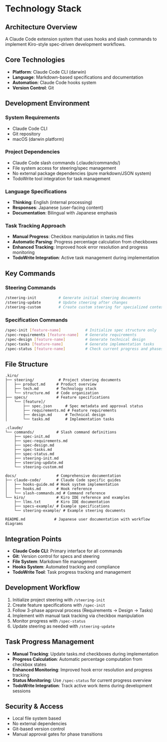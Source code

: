 # Technology Stack

## Architecture Overview
A Claude Code extension system that uses hooks and slash commands to implement Kiro-style spec-driven development workflows.

## Core Technologies
- **Platform**: Claude Code CLI (darwin)
- **Language**: Markdown-based specifications and documentation
- **Automation**: Claude Code hooks system
- **Version Control**: Git

## Development Environment

### System Requirements
- Claude Code CLI
- Git repository
- macOS (darwin platform)

### Project Dependencies
- Claude Code slash commands (.claude/commands/)
- File system access for steering/spec management
- No external package dependencies (pure markdown/JSON system)
- TodoWrite tool integration for task management

### Language Specifications
- **Thinking**: English (internal processing)
- **Responses**: Japanese (user-facing content)
- **Documentation**: Bilingual with Japanese emphasis

### Task Tracking Approach
- **Manual Progress**: Checkbox manipulation in tasks.md files
- **Automatic Parsing**: Progress percentage calculation from checkboxes
- **Enhanced Tracking**: Improved hook error resolution and progress monitoring
- **TodoWrite Integration**: Active task management during implementation

## Key Commands

### Steering Commands
```bash
/steering-init          # Generate initial steering documents
/steering-update        # Update steering after changes  
/steering-custom        # Create custom steering for specialized contexts
```

### Specification Commands
```bash
/spec-init [feature-name]           # Initialize spec structure only
/spec-requirements [feature-name]   # Generate requirements
/spec-design [feature-name]         # Generate technical design
/spec-tasks [feature-name]          # Generate implementation tasks
/spec-status [feature-name]         # Check current progress and phases
```

## File Structure
```
.kiro/
├── steering/           # Project steering documents
│   ├── product.md     # Product overview
│   ├── tech.md        # Technology stack
│   └── structure.md   # Code organization
├── specs/             # Feature specifications
│   └── [feature]/
│       ├── spec.json      # Spec metadata and approval status
│       ├── requirements.md # Feature requirements
│       ├── design.md      # Technical design
│       └── tasks.md       # Implementation tasks

.claude/
└── commands/          # Slash command definitions
    ├── spec-init.md
    ├── spec-requirements.md
    ├── spec-design.md
    ├── spec-tasks.md
    ├── spec-status.md
    ├── steering-init.md
    ├── steering-update.md
    └── steering-custom.md

docs/                  # Comprehensive documentation
├── claude-code/       # Claude Code specific guides
│   ├── hooks-guide.md # Hook system implementation
│   ├── hooks.md       # Hook reference
│   └── slash-commands.md # Command reference
└── kiro/              # Kiro IDE reference and examples
    ├── llms.txt       # Kiro IDE documentation
    ├── specs-example/ # Example specifications
    └── steering-example/ # Example steering documents

README.md             # Japanese user documentation with workflow diagrams
```

## Integration Points
- **Claude Code CLI**: Primary interface for all commands
- **Git**: Version control for specs and steering
- **File System**: Markdown file management
- **Hooks System**: Automated tracking and compliance
- **TodoWrite Tool**: Task progress tracking and management

## Development Workflow
1. Initialize project steering with `/steering-init`
2. Create feature specifications with `/spec-init`
3. Follow 3-phase approval process (Requirements → Design → Tasks)
4. Implement with manual task tracking via checkbox manipulation
5. Monitor progress with `/spec-status`
6. Update steering as needed with `/steering-update`

## Task Progress Management
- **Manual Tracking**: Update tasks.md checkboxes during implementation
- **Progress Calculation**: Automatic percentage computation from checkbox states  
- **Enhanced Monitoring**: Improved hook error resolution and progress tracking
- **Status Monitoring**: Use `/spec-status` for current progress overview
- **TodoWrite Integration**: Track active work items during development sessions

## Security & Access
- Local file system based
- No external dependencies
- Git-based version control
- Manual approval gates for phase transitions